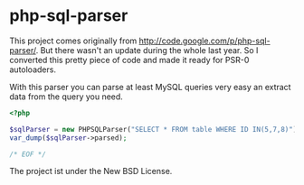 php-sql-parser
==============
This project comes originally from http://code.google.com/p/php-sql-parser/. But there wasn't an update during the whole last year. So I converted this pretty piece of code and made it ready for PSR-0 autoloaders.

With this parser you can parse at least MySQL queries very easy an extract data from the query you need.

```php
<?php

$sqlParser = new PHPSQLParser("SELECT * FROM table WHERE ID IN(5,7,8)");
var_dump($sqlParser->parsed);

/* EOF */
```

The project ist under the New BSD License.